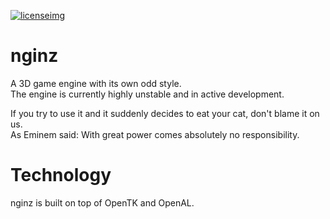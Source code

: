 [![licenseimg]][licenseurl]

# nginz
A 3D game engine with its own odd style.  
The engine is currently highly unstable and in active development.  

If you try to use it and it suddenly decides to eat your cat, don't blame it on us.  
As Eminem said: With great power comes absolutely no responsibility.

# Technology
nginz is built on top of OpenTK and OpenAL.

  [licenseurl]: https://tldrlegal.com/license/bsd-2-clause-license-(freebsd)
  [licenseimg]: https://img.shields.io/github/license/splitandthechro/nginz.svg
